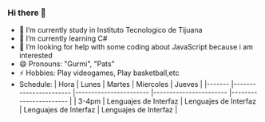 ### Hi there 👋
- 🔭 I’m currently study in Instituto Tecnologico de Tijuana 
- 🌱 I’m currently learning C# 
- 🤔 I’m looking for help with some coding about JavaScript because i am interested
- 😄 Pronouns: "Gurmi", "Pats"
- ⚡ Hobbies: Play videogames, Play basketball,etc 
- Schedule:
| Hora  	| Lunes                 	| Martes                	| Miercoles             	| Jueves                	|
|-------	|-----------------------	|-----------------------	|-----------------------	|-----------------------	|
| 3-4pm 	| Lenguajes de Interfaz 	| Lenguajes de Interfaz 	| Lenguajes de Interfaz 	| Lenguajes de Interfaz 	|
<!--
**JGurmi/JGurmi** is a ✨ _special_ ✨ repository because its `README.md` (this file) appears on your GitHub profile.

Here are some ideas to get you started:


-->
